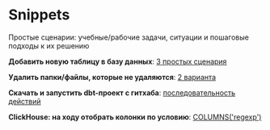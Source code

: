 # Snippets
Простые сценарии: учебные/рабочие задачи, ситуации и пошаговые подходы к их решению

**Добавить новую таблицу в базу данных**: [3 простых сценария](https://github.com/Malakhova-Natalya/Simple_scenarios/tree/main/new_table)

**Удалить папки/файлы, которые не удаляются**: [2 варианта](https://github.com/Malakhova-Natalya/Simple_scenarios/tree/main/remove_file)

**Скачать и запустить dbt-проект с гитхаба**: [последовательность действий](https://github.com/Malakhova-Natalya/Simple_scenarios/tree/main/start_dbt_project_from_github)

**ClickHouse: на ходу отобрать колонки по условию**: [COLUMNS('regexp')]( )
